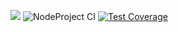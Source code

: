 <a href="https://codeclimate.com/github/Jorah-M/frontend-project-lvl2/maintainability"><img src="https://api.codeclimate.com/v1/badges/b2c278eac2d81d66aeb1/maintainability" /></a>
![NodeProject CI](https://github.com/Jorah-M/frontend-project-lvl2/workflows/NodeProject%20CI/badge.svg)
[![Test Coverage](https://api.codeclimate.com/v1/badges/b2c278eac2d81d66aeb1/test_coverage)](https://codeclimate.com/github/Jorah-M/frontend-project-lvl2/test_coverage)